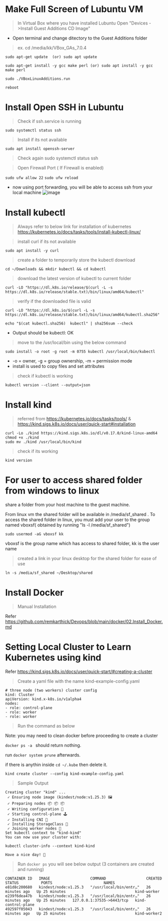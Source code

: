 # Make Full Screen of Lubuntu VM

> In Virtual Box where you have installed Lubuntu Open "Devices ->Install Guest Additions CD Image"

- Open terminal and change ditectory to the Guest Additions folder

> ex. cd /media/kk/VBox_GAs_7.0.4

`
sudo apt-get update 
(or)
sudo apt update
`

`
sudo apt-get install -y gcc make perl
(or)
sudo apt install -y gcc make perl
`

`
sudo ./VBoxLinuxAdditions.run
`

`
reboot
`

# Install Open SSH in Lubuntu

> Check if ssh.service is running

`
sudo systemctl status ssh
`

> Install if its not available

`
sudo apt install openssh-server
`
> Check again
sudo systemctl status ssh

> Open Firewall Port ( If Firewall is enabled)

`
sudo ufw allow 22
`
`
sudo ufw reload
`

- now using port forwarding, you will be able to access ssh from your local machine
![image](https://user-images.githubusercontent.com/36703610/218302571-35d1bb31-6179-41ae-a165-8d6414fecb61.png)

# Install kubectl

> Always refer to below link for installation of kubernetes
> https://kubernetes.io/docs/tasks/tools/install-kubectl-linux/

> install curl if its not available

`
sudo apt install -y curl
`

> create a folder to temporarily store the kubectl download

`
cd ~/Downloads && mkdir kubectl && cd kubectl
`

> download the latest version of kubectl to current folder

`
curl -LO "https://dl.k8s.io/release/$(curl -L -s https://dl.k8s.io/release/stable.txt)/bin/linux/amd64/kubectl"
`

> verify if the downloaded file is valid

`
curl -LO "https://dl.k8s.io/$(curl -L -s https://dl.k8s.io/release/stable.txt)/bin/linux/amd64/kubectl.sha256"
`

`
echo "$(cat kubectl.sha256)  kubectl" | sha256sum --check
`
- Output should be  kubectl: OK


> move to the /usr/local/bin using the below command

`
sudo install -o root -g root -m 0755 kubectl /usr/local/bin/kubectl
`
- -o  = owner, -g = group ownership,  -m = permission mode
-  install is used to copy files and set attributes

> check if kubectl is working

`
kubectl version --client --output=json
`

# Install kind

> referred from https://kubernetes.io/docs/tasks/tools/ & https://kind.sigs.k8s.io/docs/user/quick-start#installation

```
curl -Lo ./kind https://kind.sigs.k8s.io/dl/v0.17.0/kind-linux-amd64
chmod +x ./kind
sudo mv ./kind /usr/local/bin/kind
```

> check if its working

`
kind version
`

# For user to access shared folder from windows to linux

share a folder from your host machine to the guest machine.

From linux vm the shared folder will be available in /media/sf_shared . To access the shared folder in linux, you must add your user to the group named vboxsf( obtained by running "ls -l /media/sf_shared")


```
sudo usermod -aG vboxsf kk
```

vboxsf is the group name which has access to shared folder, kk is the user name

> created a link in your linux desktop for the shared folder for ease of use

`
ln -s /media/sf_shared ~/Desktop/shared
` 

# Install Docker

> Manual Installation

Refer https://github.com/remkarthick/Devops/blob/main/docker/02.Install_Docker.md

# Setting Local Cluster to Learn Kubernetes using kind

Refer https://kind.sigs.k8s.io/docs/user/quick-start/#creating-a-cluster

> Create a yaml file with the name kind-example-config.yaml

```
# three node (two workers) cluster config
kind: Cluster
apiVersion: kind.x-k8s.io/v1alpha4
nodes:
- role: control-plane
- role: worker
- role: worker
```
> Run the command as below

Note: you may need to clean docker before proceeding to create a cluster

`docker ps -a ` should return nothing.

run `docker system prune` afterwards.

if there is anythin inside `cd ~/.kube` then delete it.


```
kind create cluster --config kind-example-config.yaml
```


> Sample Output

```
Creating cluster "kind" ...
 ✓ Ensuring node image (kindest/node:v1.25.3) 🖼
 ✓ Preparing nodes 📦 📦 📦
 ✓ Writing configuration 📜
 ✓ Starting control-plane 🕹️
 ✓ Installing CNI 🔌
 ✓ Installing StorageClass 💾
 ✓ Joining worker nodes 🚜
Set kubectl context to "kind-kind"
You can now use your cluster with:

kubectl cluster-info --context kind-kind

Have a nice day! 👋
```

> Run `docker ps` you will see below output (3 containers are created and running)

```
CONTAINER ID   IMAGE                  COMMAND                  CREATED          STATUS          PORTS                       NAMES
e81d8c200680   kindest/node:v1.25.3   "/usr/local/bin/entr…"   26 minutes ago   Up 25 minutes                               kind-worker
e239f6dea47b   kindest/node:v1.25.3   "/usr/local/bin/entr…"   26 minutes ago   Up 25 minutes   127.0.0.1:37535->6443/tcp   kind-control-plane
492597f05043   kindest/node:v1.25.3   "/usr/local/bin/entr…"   26 minutes ago   Up 25 minutes                               kind-worker2
```
